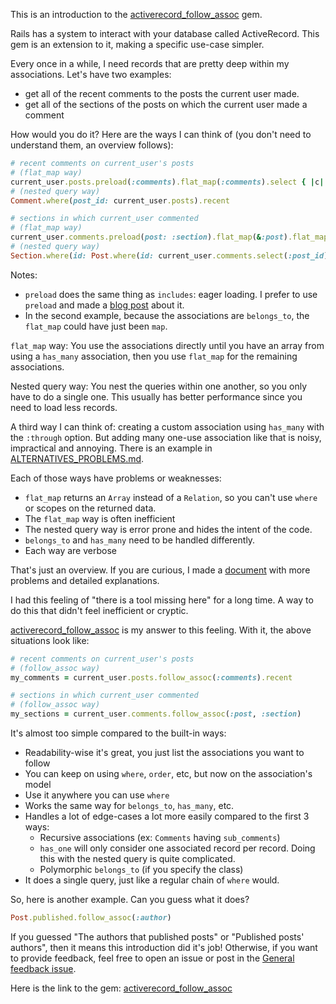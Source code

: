 This is an introduction to the
[activerecord_follow_assoc](https://github.com/MaxLap/activerecord_follow_assoc) gem.

Rails has a system to interact with your database called ActiveRecord. This gem
is an extension to it, making a specific use-case simpler.

Every once in a while, I need records that are pretty deep within my associations.
Let's have two examples:
* get all of the recent comments to the posts the current user made.
* get all of the sections of the posts on which the current user made a comment

How would you do it? Here are the ways I can think of (you don't need to understand them,
an overview follows):

```ruby
# recent comments on current_user's posts
# (flat_map way)
current_user.posts.preload(:comments).flat_map(:comments).select { |c| c.recent? }
# (nested query way)
Comment.where(post_id: current_user.posts).recent

# sections in which current_user commented
# (flat_map way)
current_user.comments.preload(post: :section).flat_map(&:post).flat_map(&:section)
# (nested query way)
Section.where(id: Post.where(id: current_user.comments.select(:post_id)).select(:section_id))
```

Notes:
* `preload` does the same thing as `includes`: eager loading. I prefer to use `preload`
  and made a [blog post](https://maxlap.dev/blog/2021/02/15/you-should-avoid-includes-in-rails.html)
  about it.
* In the second example, because the associations are `belongs_to`, the `flat_map` could
  have just been `map`.

`flat_map` way: You use the associations directly until you have an array from using a `has_many` association, then you use `flat_map` for the remaining associations.

Nested query way: You nest the queries within one another, so you only have to do a single one. This usually has better performance since you need to load less records.

A third way I can think of: creating a custom association using `has_many` with the `:through` option. But adding many one-use association like that is noisy, impractical and annoying. There is an example in [ALTERNATIVES_PROBLEMS.md](ALTERNATIVES_PROBLEMS.md).

Each of those ways have problems or weaknesses:

* `flat_map` returns an `Array` instead of a `Relation`, so you can't use `where` or scopes on the returned
  data.
* The `flat_map` way is often inefficient
* The nested query way is error prone and hides the intent of the code.
* `belongs_to` and `has_many` need to be handled differently.
* Each way are verbose

That's just an overview. If you are curious, I made a [document](ALTERNATIVES_PROBLEMS.md)
with more problems and detailed explanations.

I had this feeling of "there is a tool missing here" for a long time. A way to do this that
didn't feel inefficient or cryptic.

[activerecord_follow_assoc](https://github.com/MaxLap/activerecord_follow_assoc) is my answer to
this feeling. With it, the above situations look like:

```ruby
# recent comments on current_user's posts
# (follow_assoc way)
my_comments = current_user.posts.follow_assoc(:comments).recent

# sections in which current_user commented
# (follow_assoc way)
my_sections = current_user.comments.follow_assoc(:post, :section)
```

It's almost too simple compared to the built-in ways:
* Readability-wise it's great, you just list the associations you want to follow
* You can keep on using `where`, `order`, etc, but now on the association's model
* Use it anywhere you can use `where`
* Works the same way for `belongs_to`, `has_many`, etc.
* Handles a lot of edge-cases a lot more easily compared to the first 3 ways:
  * Recursive associations (ex: `Comments` having `sub_comments`)
  * `has_one` will only consider one associated record per record. Doing this
    with the nested query is quite complicated.
  * Polymorphic `belongs_to` (if you specify the class)
* It does a single query, just like a regular chain of `where` would.

So, here is another example. Can you guess what it does?

```ruby
Post.published.follow_assoc(:author)
```

If you guessed "The authors that published posts" or "Published posts' authors", then it
means this introduction did it's job! Otherwise, if you want to provide feedback,
feel free to open an issue or post in the [General feedback issue](https://github.com/MaxLap/activerecord_follow_assoc/issues/1).

Here is the link to the gem: [activerecord_follow_assoc](https://github.com/MaxLap/activerecord_follow_assoc)
